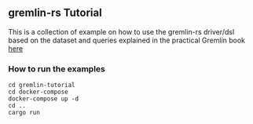 

## gremlin-rs Tutorial


This is a collection of example on how to use the gremlin-rs driver/dsl based on the dataset and queries
explained in the practical Gremlin book [here](http://kelvinlawrence.net/book/Gremlin-Graph-Guide.html)


### How to run the examples

```
cd gremlin-tutorial
cd docker-compose
docker-compose up -d
cd ..
cargo run
```